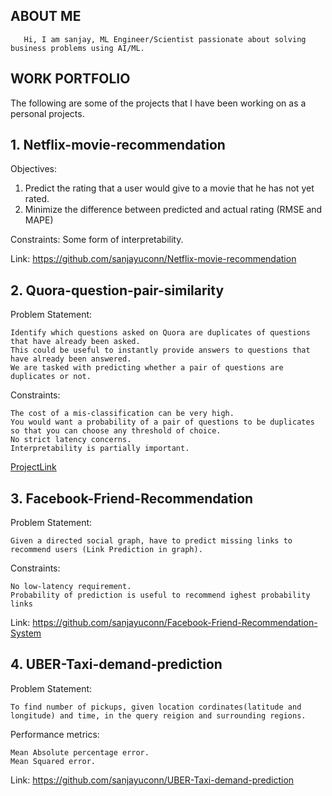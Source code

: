 ## ABOUT ME 
       Hi, I am sanjay, ML Engineer/Scientist passionate about solving business problems using AI/ML. 

## WORK PORTFOLIO
The following are some of the projects that I have been working on as a personal projects.

## 1. Netflix-movie-recommendation
Objectives: 
1. Predict the rating that a user would give to a movie that he has not yet rated. 
2. Minimize the difference between predicted and actual rating (RMSE and MAPE)

Constraints: Some form of interpretability.

Link: https://github.com/sanjayuconn/Netflix-movie-recommendation

## 2. Quora-question-pair-similarity
Problem Statement:

    Identify which questions asked on Quora are duplicates of questions that have already been asked.
    This could be useful to instantly provide answers to questions that have already been answered.
    We are tasked with predicting whether a pair of questions are duplicates or not.
    
Constraints:

    The cost of a mis-classification can be very high.
    You would want a probability of a pair of questions to be duplicates so that you can choose any threshold of choice.
    No strict latency concerns.
    Interpretability is partially important.
    
[ProjectLink](https://github.com/sanjayuconn/Quora-question-pair-similarity)

## 3. Facebook-Friend-Recommendation
Problem Statement:

    Given a directed social graph, have to predict missing links to recommend users (Link Prediction in graph).
    
Constraints:

    
    No low-latency requirement.
    Probability of prediction is useful to recommend ighest probability links

Link: https://github.com/sanjayuconn/Facebook-Friend-Recommendation-System

## 4. UBER-Taxi-demand-prediction
Problem Statement:

    To find number of pickups, given location cordinates(latitude and longitude) and time, in the query reigion and surrounding regions.
    
Performance metrics:

    Mean Absolute percentage error.
    Mean Squared error.

Link: https://github.com/sanjayuconn/UBER-Taxi-demand-prediction

